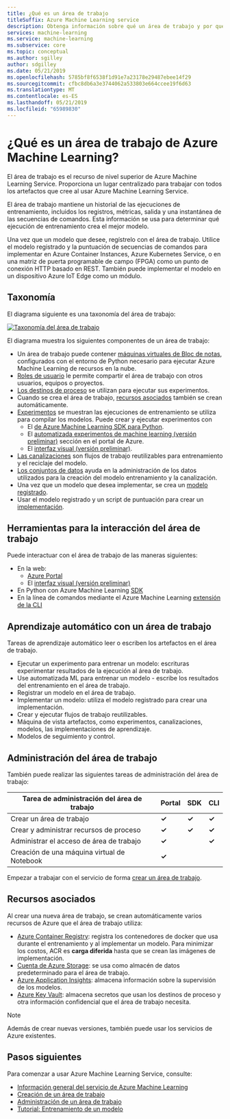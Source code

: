 ```yaml
---
title: ¿Qué es un área de trabajo
titleSuffix: Azure Machine Learning service
description: Obtenga información sobre qué un área de trabajo y por qué necesita uno para el servicio Azure Machine Learning.
services: machine-learning
ms.service: machine-learning
ms.subservice: core
ms.topic: conceptual
ms.author: sgilley
author: sdgilley
ms.date: 05/21/2019
ms.openlocfilehash: 5785bf8f6538f1d91e7a23178e29487ebee14f29
ms.sourcegitcommit: cfbc8db6a3e3744062a533803e664ccee19f6d63
ms.translationtype: MT
ms.contentlocale: es-ES
ms.lasthandoff: 05/21/2019
ms.locfileid: "65989830"
---
```

# <a name="what-is-an-azure-machine-learning-workspace"></a>¿Qué es un área de trabajo de Azure Machine Learning?

El área de trabajo es el recurso de nivel superior de Azure Machine Learning Service. Proporciona un lugar centralizado para trabajar con todos los artefactos que cree al usar Azure Machine Learning Service.

El área de trabajo mantiene un historial de las ejecuciones de entrenamiento, incluidos los registros, métricas, salida y una instantánea de las secuencias de comandos. Esta información se usa para determinar qué ejecución de entrenamiento crea el mejor modelo.  

Una vez que un modelo que desee, regístrelo con el área de trabajo. Utilice el modelo registrado y la puntuación de secuencias de comandos para implementar en Azure Container Instances, Azure Kubernetes Service, o en una matriz de puerta programable de campo (FPGA) como un punto de conexión HTTP basado en REST. También puede implementar el modelo en un dispositivo Azure IoT Edge como un módulo.

## <a name="taxonomy"></a>Taxonomía 

El diagrama siguiente es una taxonomía del área de trabajo:

[![Taxonomía del área de trabajo](./media/concept-azure-machine-learning-architecture/azure-machine-learning-taxonomy.png)](./media/concept-azure-machine-learning-architecture/azure-machine-learning-taxonomy.png#lightbox)

El diagrama muestra los siguientes componentes de un área de trabajo:

+ Un área de trabajo puede contener [máquinas virtuales de Bloc de notas](quickstart-run-cloud-notebook.md), configurados con el entorno de Python necesario para ejecutar Azure Machine Learning de recursos en la nube.
+ [Roles de usuario](how-to-assign-roles.md) le permite compartir el área de trabajo con otros usuarios, equipos o proyectos.
+ [Los destinos de proceso](concept-azure-machine-learning-architecture.md#compute-target) se utilizan para ejecutar sus experimentos.
+ Cuando se crea el área de trabajo, [recursos asociados](#resources) también se crean automáticamente.
+ [Experimentos](concept-azure-machine-learning-architecture.md#experiment) se muestran las ejecuciones de entrenamiento se utiliza para compilar los modelos.  Puede crear y ejecutar experimentos con
    + El [de Azure Machine Learning SDK para Python](https://docs.microsoft.com/python/api/overview/azure/ml/intro?view=azure-ml-py).
    + El [automatizada experimentos de machine learning (versión preliminar)](how-to-create-portal-experiments.md) sección en el portal de Azure.
    + El [interfaz visual (versión preliminar)](ui-concept-visual-interface.md).
+ [Las canalizaciones](concept-azure-machine-learning-architecture.md#pipeline) son flujos de trabajo reutilizables para entrenamiento y el reciclaje del modelo.
+ [Los conjuntos de datos](concept-azure-machine-learning-architecture.md#dataset) ayuda en la administración de los datos utilizados para la creación del modelo entrenamiento y la canalización.
+ Una vez que un modelo que desea implementar, se crea un [modelo registrado](concept-azure-machine-learning-architecture.md#model-registry).
+ Usar el modelo registrado y un script de puntuación para crear un [implementación](concept-azure-machine-learning-architecture.md#image-registry).

## <a name="tools-for-workspace-interaction"></a>Herramientas para la interacción del área de trabajo

Puede interactuar con el área de trabajo de las maneras siguientes:

+ En la web:
    + [Azure Portal](https://azure.portal.com)
    + El [interfaz visual (versión preliminar)](ui-concept-visual-interface.md)
+ En Python con Azure Machine Learning [SDK](https://docs.microsoft.com/python/api/overview/azure/ml/intro?view=azure-ml-py)
+ En la línea de comandos mediante el Azure Machine Learning [extensión de la CLI](https://docs.microsoft.com/azure/machine-learning/service/reference-azure-machine-learning-cli)

## <a name="machine-learning-with-a-workspace"></a>Aprendizaje automático con un área de trabajo

Tareas de aprendizaje automático leer o escriben los artefactos en el área de trabajo. 

+ Ejecutar un experimento para entrenar un modelo: escrituras experimentar resultados de la ejecución al área de trabajo.
+ Use automatizada ML para entrenar un modelo - escribe los resultados del entrenamiento en el área de trabajo.
+ Registrar un modelo en el área de trabajo.
+ Implementar un modelo: utiliza el modelo registrado para crear una implementación.
+ Crear y ejecutar flujos de trabajo reutilizables.
+ Máquina de vista artefactos, como experimentos, canalizaciones, modelos, las implementaciones de aprendizaje.
+ Modelos de seguimiento y control.

## <a name="workspace-management"></a>Administración del área de trabajo

También puede realizar las siguientes tareas de administración del área de trabajo:

| Tarea de administración del área de trabajo   | Portal              | SDK        | CLI        |
|---------------------------|------------------|------------|------------|
| Crear un área de trabajo        | **&check;**     | **&check;** | **&check;** |
| Crear y administrar recursos de proceso    | **&check;**   | **&check;** |  **&check;**   |
| Administrar el acceso de área de trabajo    | **&check;**   | |  **&check;**    |
| Creación de una máquina virtual de Notebook | **&check;**   | |     |

Empezar a trabajar con el servicio de forma [crear un área de trabajo](setup-create-workspace.md).

## <a name="resources"></a> Recursos asociados

Al crear una nueva área de trabajo, se crean automáticamente varios recursos de Azure que el área de trabajo utiliza:

+ [Azure Container Registry](https://azure.microsoft.com/services/container-registry/): registra los contenedores de docker que usa durante el entrenamiento y al implementar un modelo. Para minimizar los costos, ACR es **carga diferida** hasta que se crean las imágenes de implementación.
+ [Cuenta de Azure Storage](https://azure.microsoft.com/services/storage/): se usa como almacén de datos predeterminado para el área de trabajo.
+ [Azure Application Insights](https://azure.microsoft.com/services/application-insights/): almacena información sobre la supervisión de los modelos.
+ [Azure Key Vault](https://azure.microsoft.com/services/key-vault/): almacena secretos que usan los destinos de proceso y otra información confidencial que el área de trabajo necesita.

> [!NOTE]
> Además de crear nuevas versiones, también puede usar los servicios de Azure existentes.

## <a name="next-steps"></a>Pasos siguientes

Para comenzar a usar Azure Machine Learning Service, consulte:

+ [Información general del servicio de Azure Machine Learning](overview-what-is-azure-ml.md)
+ [Creación de un área de trabajo](setup-create-workspace.md)
+ [Administración de un área de trabajo](how-to-manage-workspace.md)
+ [Tutorial: Entrenamiento de un modelo](tutorial-train-models-with-aml.md)
